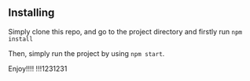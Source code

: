 
## Installing

Simply clone this repo, and go to the project directory and firstly run `npm install`

Then, simply run the project by using `npm start`.

Enjoy!!!!
!!!1231231
